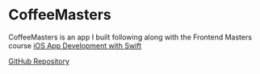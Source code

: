 # CoffeeMasters

CoffeeMasters is an app I built following along with the Frontend Masters course [iOS App Development with Swift](https://frontendmasters.com/courses/swift-ios/)

[GitHub Repository](https://github.com/jwpettit/coffeemasters-ios)
